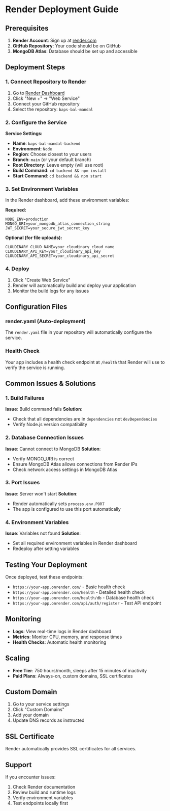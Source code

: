 # Render Deployment Guide

## Prerequisites

1. **Render Account**: Sign up at [render.com](https://render.com)
2. **GitHub Repository**: Your code should be on GitHub
3. **MongoDB Atlas**: Database should be set up and accessible

## Deployment Steps

### 1. Connect Repository to Render

1. Go to [Render Dashboard](https://dashboard.render.com)
2. Click "New +" → "Web Service"
3. Connect your GitHub repository
4. Select the repository: `baps-bal-mandal`

### 2. Configure the Service

**Service Settings:**
- **Name**: `baps-bal-mandal-backend`
- **Environment**: `Node`
- **Region**: Choose closest to your users
- **Branch**: `main` (or your default branch)
- **Root Directory**: Leave empty (will use root)
- **Build Command**: `cd backend && npm install`
- **Start Command**: `cd backend && npm start`

### 3. Set Environment Variables

In the Render dashboard, add these environment variables:

**Required:**
```
NODE_ENV=production
MONGO_URI=your_mongodb_atlas_connection_string
JWT_SECRET=your_secure_jwt_secret_key
```

**Optional (for file uploads):**
```
CLOUDINARY_CLOUD_NAME=your_cloudinary_cloud_name
CLOUDINARY_API_KEY=your_cloudinary_api_key
CLOUDINARY_API_SECRET=your_cloudinary_api_secret
```

### 4. Deploy

1. Click "Create Web Service"
2. Render will automatically build and deploy your application
3. Monitor the build logs for any issues

## Configuration Files

### render.yaml (Auto-deployment)
The `render.yaml` file in your repository will automatically configure the service.

### Health Check
Your app includes a health check endpoint at `/health` that Render will use to verify the service is running.

## Common Issues & Solutions

### 1. Build Failures
**Issue**: Build command fails
**Solution**: 
- Check that all dependencies are in `dependencies` not `devDependencies`
- Verify Node.js version compatibility

### 2. Database Connection Issues
**Issue**: Cannot connect to MongoDB
**Solution**:
- Verify MONGO_URI is correct
- Ensure MongoDB Atlas allows connections from Render IPs
- Check network access settings in MongoDB Atlas

### 3. Port Issues
**Issue**: Server won't start
**Solution**:
- Render automatically sets `process.env.PORT`
- The app is configured to use this port automatically

### 4. Environment Variables
**Issue**: Variables not found
**Solution**:
- Set all required environment variables in Render dashboard
- Redeploy after setting variables

## Testing Your Deployment

Once deployed, test these endpoints:

- `https://your-app.onrender.com/` - Basic health check
- `https://your-app.onrender.com/health` - Detailed health check
- `https://your-app.onrender.com/health/db` - Database health check
- `https://your-app.onrender.com/api/auth/register` - Test API endpoint

## Monitoring

- **Logs**: View real-time logs in Render dashboard
- **Metrics**: Monitor CPU, memory, and response times
- **Health Checks**: Automatic health monitoring

## Scaling

- **Free Tier**: 750 hours/month, sleeps after 15 minutes of inactivity
- **Paid Plans**: Always-on, custom domains, SSL certificates

## Custom Domain

1. Go to your service settings
2. Click "Custom Domains"
3. Add your domain
4. Update DNS records as instructed

## SSL Certificate

Render automatically provides SSL certificates for all services.

## Support

If you encounter issues:
1. Check Render documentation
2. Review build and runtime logs
3. Verify environment variables
4. Test endpoints locally first 